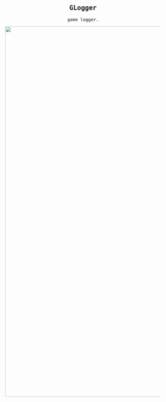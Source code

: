 <div align="center">
<samp>

  ## GLogger
  game logger.  
    
  <img src="https://github.com/kamijodev/glogger_front/assets/53589016/ab1d879f-8eed-40d0-bba9-789667566cd9" width="550" height="1200">
</samp>
</div>
